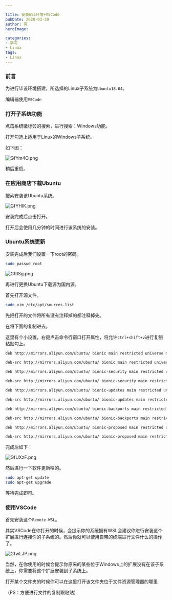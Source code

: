 ```yaml
---

title: 安装WSL环境+VSCode
pubDate: 2020-03-30
author: 霁
heroImage:

categories:
- 学习
- Linux
tags:
- Linux
---
```


### 前言

为进行毕设环境搭建，所选择的Linux子系统为`Ubuntu18.04`。

编辑器使用`VSCode`

### 打开子系统功能

点击系统徽标旁的搜索，进行搜索：Windows功能。

打开勾选上适用于Linux的Windows子系统。

如下图：

![GfYm4O.png](https://s1.ax1x.com/2020/04/08/GfYm4O.png)



稍后重启。

### 在应用商店下载Ubuntu

搜索安装该Ubuntu系统。

![GfYHIK.png](https://s1.ax1x.com/2020/04/08/GfYHIK.png)

安装完成后点击打开。

打开后会使用几分钟的时间进行该系统的安装。

### Ubuntu系统更新

安装完成后我们设置一下root的密码。

```bash
sudo passwd root
```

![GftISg.png](https://s1.ax1x.com/2020/04/08/GftISg.png)

再进行更换Ubuntu下载源为国内源。

首先打开源文件。

```bash
sudo vim /etc/apt/sources.list
```

先把打开的文件将所有没有注释掉的都注释掉先。

在将下面的复制进去。

这里有个小设置，右键点击命令行窗口打开属性，将允许`ctrl+shift+v`进行复制粘贴勾上。

```bash
deb http://mirrors.aliyun.com/ubuntu/ bionic main restricted universe multiverse

deb-src http://mirrors.aliyun.com/ubuntu/ bionic main restricted universe multiverse

deb http://mirrors.aliyun.com/ubuntu/ bionic-security main restricted universe multiverse

deb-src http://mirrors.aliyun.com/ubuntu/ bionic-security main restricted universe multiverse

deb http://mirrors.aliyun.com/ubuntu/ bionic-updates main restricted universe multiverse

deb-src http://mirrors.aliyun.com/ubuntu/ bionic-updates main restricted universe multiverse

deb http://mirrors.aliyun.com/ubuntu/ bionic-backports main restricted universe multiverse

deb-src http://mirrors.aliyun.com/ubuntu/ bionic-backports main restricted universe multiverse

deb http://mirrors.aliyun.com/ubuntu/ bionic-proposed main restricted universe multiverse

deb-src http://mirrors.aliyun.com/ubuntu/ bionic-proposed main restricted universe multiverse

```

完成后如下：

![GfUXzF.png](https://s1.ax1x.com/2020/04/08/GfUXzF.png)

然后进行一下软件更新啥的。

```bash
sudo apt-get update
sudo apt-get upgrade
```

等待完成即可。

### 使用VSCode

首先安装这个`Remote-WSL`。

其实VSCode在你打开的时候，会提示你的系统拥有WSL会建议你进行安装这个扩展进行连接你的子系统的。然后你就可以使用自带的终端进行文件什么的操作了。

![GfwLJP.png](https://s1.ax1x.com/2020/04/08/GfwLJP.png)

当然，在你使用的时候会提示你原来的某些位于Windows上的扩展没有在该子系统上，你需要将这个扩展安装到子系统上。

打开某个文件夹的时候你可以在这里打开该文件夹位于文件资源管理器的哪里

（PS：方便进行文件的复制跟粘贴）